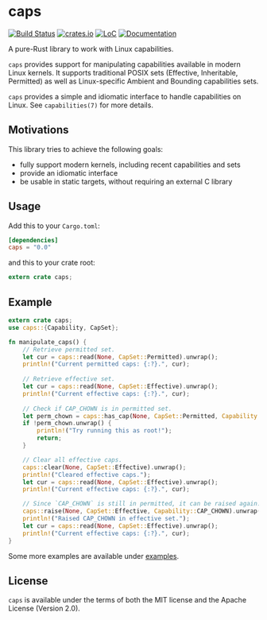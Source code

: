 # caps

[![Build Status](https://travis-ci.org/lucab/caps-rs.svg?branch=master)](https://travis-ci.org/lucab/caps-rs)
[![crates.io](https://img.shields.io/crates/v/caps.svg)](https://crates.io/crates/caps)
[![LoC](https://tokei.rs/b1/github/lucab/caps-rs?category=code)](https://github.com/lucab/caps-rs)
[![Documentation](https://docs.rs/caps/badge.svg)](https://docs.rs/caps)

A pure-Rust library to work with Linux capabilities.

`caps` provides support for manipulating capabilities available in modern Linux
kernels. It supports traditional POSIX sets (Effective, Inheritable, Permitted)
as well as Linux-specific Ambient and Bounding capabilities sets.

`caps` provides a simple and idiomatic interface to handle capabilities on Linux.
See `capabilities(7)` for more details.

## Motivations

This library tries to achieve the following goals:
 * fully support modern kernels, including recent capabilities and sets
 * provide an idiomatic interface
 * be usable in static targets, without requiring an external C library

## Usage

Add this to your `Cargo.toml`:

```toml
[dependencies]
caps = "0.0"
```

and this to your crate root:

```rust
extern crate caps;
```

## Example

```rust
extern crate caps;
use caps::{Capability, CapSet};

fn manipulate_caps() {
    // Retrieve permitted set.
    let cur = caps::read(None, CapSet::Permitted).unwrap();
    println!("Current permitted caps: {:?}.", cur);
    
    // Retrieve effective set.
    let cur = caps::read(None, CapSet::Effective).unwrap();
    println!("Current effective caps: {:?}.", cur);
    
    // Check if CAP_CHOWN is in permitted set.
    let perm_chown = caps::has_cap(None, CapSet::Permitted, Capability::CAP_CHOWN).unwrap();
    if !perm_chown.unwrap() {
        println!("Try running this as root!");
        return;
    }

    // Clear all effective caps.
    caps::clear(None, CapSet::Effective).unwrap();
    println!("Cleared effective caps.");
    let cur = caps::read(None, CapSet::Effective).unwrap();
    println!("Current effective caps: {:?}.", cur);

    // Since `CAP_CHOWN` is still in permitted, it can be raised again.
    caps::raise(None, CapSet::Effective, Capability::CAP_CHOWN).unwrap();
    println!("Raised CAP_CHOWN in effective set.");
    let cur = caps::read(None, CapSet::Effective).unwrap();
    println!("Current effective caps: {:?}.", cur);
}
```

Some more examples are available under [examples](examples).

## License

`caps` is available under the terms of both the MIT license and the
Apache License (Version 2.0).
